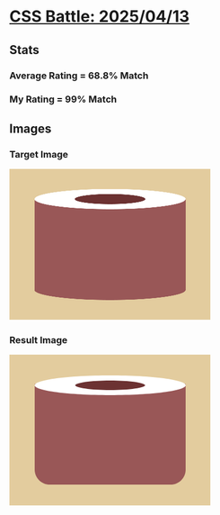 # [CSS Battle: 2025/04/13](https://cssbattle.dev/play/vlaMjXUreTJvLIrZ1Vk1)

## Stats

### Average Rating = 68.8% Match

### My Rating = 99% Match

## Images

### Target Image

![](./images/target.png)

### Result Image

![](./images/result.png)
